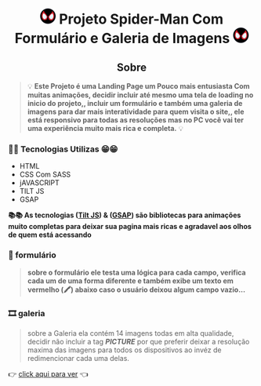 <h1 align="center"><img src="./imgs/favicon-32x32.png"> Projeto Spider-Man Com Formulário e Galeria de Imagens <img src="./imgs/favicon-32x32.png"></h1>

<h2 align="center">Sobre</h2>

> 💡 **Este Projeto é uma Landing Page um Pouco mais entusiasta Com muitas animações, decidir incluir até mesmo uma tela de loading no inicio do projeto,,
incluir um formulário e também uma galeria de imagens para dar mais interatividade para quem visita o site,, ele está responsivo para todas as resoluções
mas no PC você vai ter uma experiência muito mais rica e completa.** 💡

### 🧙🧙 Tecnologias Utilizas 😁😁

- HTML
- CSS Com SASS
- jAVASCRIPT
- TILT JS
- GSAP

**📚📚 As tecnologias (<a href="https://gijsroge.github.io/tilt.js/" target="_blank">Tilt JS</a>) & (<a href="https://greensock.com/gsap/)" target="_blank">GSAP</a>) são bibliotecas para animações muito completas para deixar sua pagina mais ricas e agradavel aos olhos de quem está acessando**

### 🧾 formulário

> **sobre o formulário ele testa uma lógica para cada campo, verifica cada um de uma forma diferente e também exibe um texto em vermelho (🖍️)
abaixo caso o usuário deixou algum campo vazio...**

### 🎞️ galeria
> sobre a Galeria ela contém 14 imagens todas em alta qualidade, decidir não incluir a tag  ***PICTURE*** por que preferir deixar a resolução maxima das imagens para
  todos os dispositivos ao invéz de redimencionar cada uma delas.

👉 [click aqui para ver](https://diogokenway.github.io/projeto-spiderman/#gallery,  "Spider-Man Miles Morales") 👈
